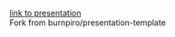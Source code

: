 [link to presentation](https://michalmiotk.github.io/presentation-gradcam/#/)   
Fork from burnpiro/presentation-template  

